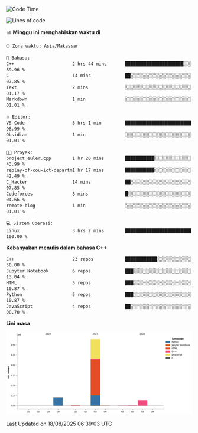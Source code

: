 <!--START_SECTION:waka-->
![Code Time](http://img.shields.io/badge/Code%20Time-403%20hrs%2013%20mins-blue)

![Lines of code](https://img.shields.io/badge/Sejak%20Hello%20World%20aku%20telah%20menulis-2.0%20million%20baris%20kode-blue)

📊 **Minggu ini menghabiskan waktu di** 

```text
🕑︎ Zona waktu: Asia/Makassar

💬 Bahasa: 
C++                      2 hrs 44 mins       ██████████████████████░░░   89.96 % 
C                        14 mins             ██░░░░░░░░░░░░░░░░░░░░░░░   07.85 % 
Text                     2 mins              ░░░░░░░░░░░░░░░░░░░░░░░░░   01.17 % 
Markdown                 1 min               ░░░░░░░░░░░░░░░░░░░░░░░░░   01.01 % 

🔥 Editor: 
VS Code                  3 hrs 1 min         █████████████████████████   98.99 % 
Obsidian                 1 min               ░░░░░░░░░░░░░░░░░░░░░░░░░   01.01 % 

🐱‍💻 Proyek: 
project_euler.cpp        1 hr 20 mins        ███████████░░░░░░░░░░░░░░   43.99 % 
replay-of-cou-ict-departm1 hr 17 mins        ███████████░░░░░░░░░░░░░░   42.49 % 
C_Hacker                 14 mins             ██░░░░░░░░░░░░░░░░░░░░░░░   07.85 % 
Codeforces               8 mins              █░░░░░░░░░░░░░░░░░░░░░░░░   04.66 % 
remote-blog              1 min               ░░░░░░░░░░░░░░░░░░░░░░░░░   01.01 % 

💻 Sistem Operasi: 
Linux                    3 hrs 2 mins        █████████████████████████   100.00 % 
```

**Kebanyakan menulis dalam bahasa C++** 

```text
C++                      23 repos            ████████████░░░░░░░░░░░░░   50.00 % 
Jupyter Notebook         6 repos             ███░░░░░░░░░░░░░░░░░░░░░░   13.04 % 
HTML                     5 repos             ███░░░░░░░░░░░░░░░░░░░░░░   10.87 % 
Python                   5 repos             ███░░░░░░░░░░░░░░░░░░░░░░   10.87 % 
JavaScript               4 repos             ██░░░░░░░░░░░░░░░░░░░░░░░   08.70 % 
```



**Lini masa**

![Lines of Code chart](https://raw.githubusercontent.com/yusuf601/yusuf601/main/assets/bar_graph.png)


 Last Updated on 18/08/2025 06:39:03 UTC
<!--END_SECTION:waka-->

